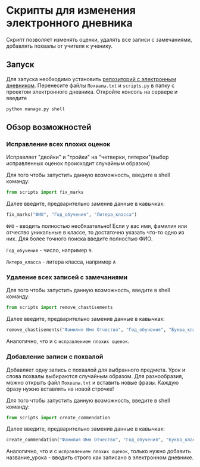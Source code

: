 
# Скрипты для изменения электронного дневника

Скрипт позволяет изменять оценки, удалять все записи с замечаниями, добавлять похвалы от учителя к ученику.

## Запуск

Для запуска необходимо установить [репозиторий с электронным дневником](https://github.com/devmanorg/e-diary/tree/master). 
Перенесите файлы `Похвалы.txt` и `scripts.py` в папку с проектом электронного дневника.
Откройте консоль на сервере и введите 
```
python manage.py shell
```

## Обзор возможностей

### Исправление всех плохих оценок
Исправляет "двойки" и "тройки" на "четверки, пятерки"(выбор исправленных оценок происходит случайным образом) 

Для того чтобы запустить данную возможность, введите в shell команду:
```python
from scripts import fix_marks
```
Далее введите, предварительно заменив данные в кавычках:
```python
fix_marks("ФИО", "Год_обучения", "Литера_класса")
```

`ФИО` - вводить полностью необязательно! Если у вас имя, фамилия или отчество уникальные в классе, то достаточно указать что-то одно из них. Для более точного поиска введите полностью ФИО.

`Год_обучения` - число, например `9`.

`Литера_класса` - литера класса, например `А`

### Удаление всех записей с замечаниями

Для того чтобы запустить данную возможность, введите в shell команду:
```python
from scripts import remove_chastisements
```
Далее введите, предварительно заменив данные в кавычках:
```python
remove_chastisements("Фамилия Имя Отчество", "Год_обучения", "Буква_класса")
```

Аналогично, что и с `исправлением плохих оценок`.

### Добавление записи с похвалой

Добавляет одну запись с похвалой для выбранного предмета. Урок и слова похвалы выбираются случайным образом. Для разнообразия, можно открыть файл `Похвалы.txt` и вставить новые фразы. Каждую фразу нужно вставлять на новой строчке!

Для того чтобы запустить данную возможность, введите в shell команду:
```python
from scripts import create_commendation
```
Далее введите, предварительно заменив данные в кавычках:
```python
create_commendation("Фамилия Имя Отчество", "Год_обучения", "Буква_класса", "Название_урока")
```

Аналогично, что и с `исправлением плохих оценок`, только нужно добавить название_урока - вводить строго как записано в электронном дневнике.